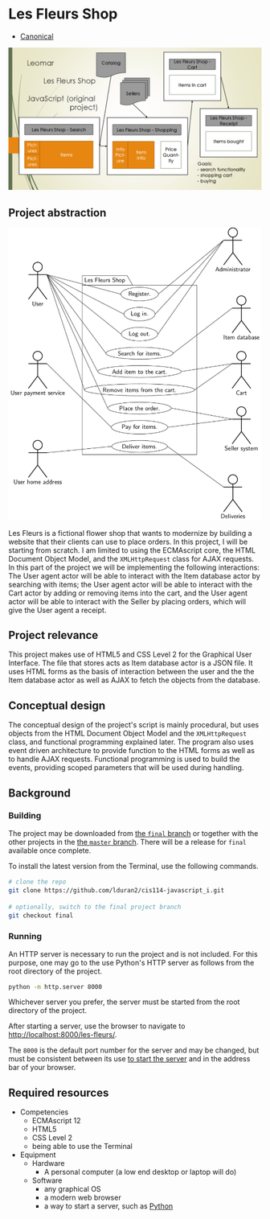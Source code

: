 # Les Fleurs Shop

* [Canonical][canonical]

[![Presentation of the Interface][presentation-img]][presentation-doc]

## Project abstraction

[![UML Use Case Diagram][uml-usecase-img]][uml-usecase-doc]

Les Fleurs is a fictional flower shop that wants to modernize by building a website that their clients can use to place orders.  In this project, I will be starting from scratch.  I am limited to using the ECMAscript core, the HTML Document Object Model, and the `XMLHttpRequest` class for AJAX requests.  In this part of the project we will be implementing the following interactions:  The User agent actor will be able to interact with the Item database actor by searching with items;  the User agent actor will be able to interact with the Cart actor by adding or removing items into the cart, and the User agent actor will be able to interact with the Seller by placing orders, which will give the User agent a receipt.

## Project relevance

This project makes use of HTML5 and CSS Level 2 for the Graphical User Interface.  The file that stores acts as Item database actor is a JSON file.  It uses HTML forms as the basis of interaction between the user and the the Item database actor as well as AJAX to fetch the objects from the database.

## Conceptual design

The conceptual design of the project's script is mainly procedural, but uses objects from the HTML Document Object Model and the `XMLHttpRequest` class, and functional programming explained later.  The program also uses event driven architecture to provide function to the HTML forms as well as to handle AJAX requests.  Functional programming is used to build the events, providing scoped parameters that will be used during handling.

## Background

### Building

The project may be downloaded from [the `final` branch][final-branch] or together with the other projects in the [the `master` branch][master-branch].  There will be a release for `final` available once complete.

To install the latest version from the Terminal, use the following commands.

```bash
# clone the repo
git clone https://github.com/lduran2/cis114-javascript_i.git

# optionally, switch to the final project branch
git checkout final
```

### Running

An HTTP server is necessary to run the project and is not included. For this purpose, one may go to the use Python's HTTP server as follows from the root directory of the project.

<a name='running-server'></a>
```sh
python -m http.server 8000
```

Whichever server you prefer, the server must be started from the root directory of the project.

After starting a server, use the browser to navigate to <http://localhost:8000/les-fleurs/>.

The `8000` is the default port number for the server and may be changed, but must be consistent between its use [to start the server](#running-server) and in the address bar of your browser.

## Required resources
* Competencies
  * ECMAscript 12
  * HTML5
  * CSS Level 2
  * being able to use the Terminal
* Equipment
  * Hardware
    * A personal computer (a low end desktop or laptop will do)
  * Software
    * any graphical OS
    * a modern web browser
    * a way to start a server, such as [Python][python]

[canonical]: https://github.com/lduran2/cis114-javascript_i/tree/master/doc/proposal#readme "Canonical link to this PROPOSAL"

[final-branch]: https://github.com/lduran2/cis114-javascript_i/tree/final
[master-branch]: https://github.com/lduran2/cis114-javascript_i/

[presentation-img]: presentation.png "A typical workflow of the project.  The user performs a search, which sends a request to the catalog. Then the user picks an item, which updates to the shopping page. On the shopping page, the seller is then requested information about the item, then user may choose how many of that item to buy. This this updates to the cart, where the user may buy and receive a receipt."
[presentation-doc]: presentation.pdf

[uml-usecase-img]: uml-usecase-diagram.png "The service is a contract between the user, their payment service and home address to/from the administrator, item database, cart, the seller and deliveries department."
[uml-usecase-doc]: uml-usecase-diagram.pdf

[python]: https://www.python.org/downloads/
